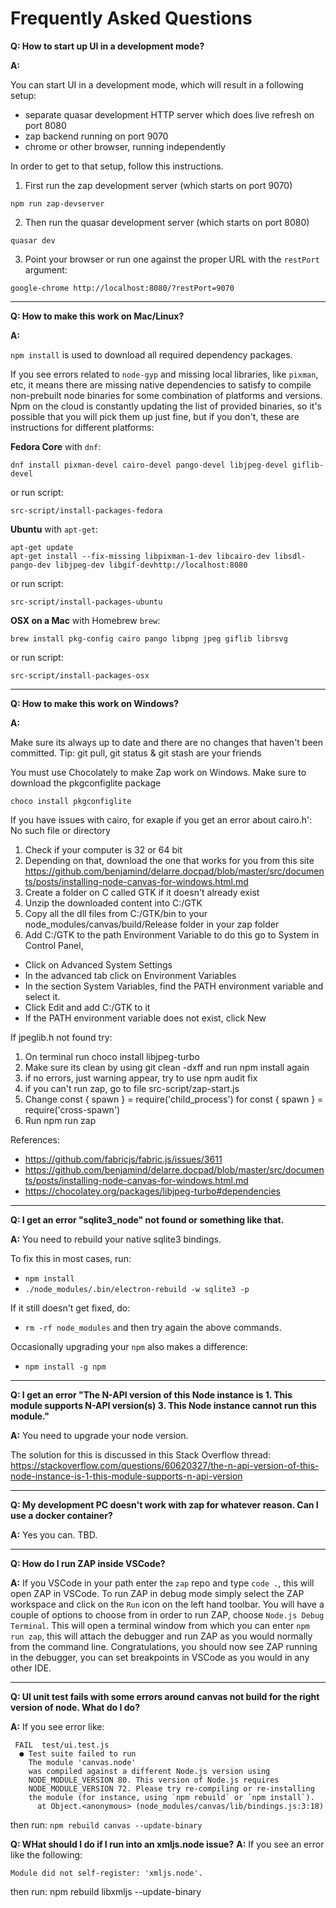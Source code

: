 # Frequently Asked Questions

**Q: How to start up UI in a development mode?**

**A:**

You can start UI in a development mode, which will result in a
following setup:

- separate quasar development HTTP server which does live refresh on port 8080
- zap backend running on port 9070
- chrome or other browser, running independently

In order to get to that setup, follow this instructions.

1. First run the zap development server (which starts on port 9070)

```
npm run zap-devserver
```

2. Then run the quasar development server (which starts on port 8080)

```
quasar dev
```

3. Point your browser or run one against the proper URL with the `restPort` argument:

```
google-chrome http://localhost:8080/?restPort=9070
```

---

**Q: How to make this work on Mac/Linux?**

**A:**

`npm install` is used to download all required dependency packages.

If you see errors related to `node-gyp` and missing local libraries, like `pixman`, etc, it means there are missing native dependencies to satisfy to compile non-prebuilt node binaries for some combination of platforms and versions. Npm on the cloud is constantly updating the list of provided binaries, so it's possible that you will pick them up just fine, but if you don't, these are instructions for different platforms:

**Fedora Core** with `dnf`:

```
dnf install pixman-devel cairo-devel pango-devel libjpeg-devel giflib-devel
```

or run script:

```
src-script/install-packages-fedora
```

**Ubuntu** with `apt-get`:

```
apt-get update
apt-get install --fix-missing libpixman-1-dev libcairo-dev libsdl-pango-dev libjpeg-dev libgif-devhttp://localhost:8080
```

or run script:

```
src-script/install-packages-ubuntu
```

**OSX on a Mac** with Homebrew `brew`:

```
brew install pkg-config cairo pango libpng jpeg giflib librsvg
```

or run script:

```
src-script/install-packages-osx
```

---

**Q: How to make this work on Windows?**

**A:**

Make sure its always up to date and there are no changes that haven't been committed. Tip: git pull, git status & git stash are your friends

You must use Chocolately to make Zap work on Windows. Make sure to download the pkgconfiglite package

```
choco install pkgconfiglite
```

If you have issues with cairo, for exaple if you get an error about cairo.h': No such file or directory

1. Check if your computer is 32 or 64 bit
2. Depending on that, download the one that works for you from this site https://github.com/benjamind/delarre.docpad/blob/master/src/documents/posts/installing-node-canvas-for-windows.html.md
3. Create a folder on C called GTK if it doesn't already exist
4. Unzip the downloaded content into C:/GTK
5. Copy all the dll files from C:/GTK/bin to your node_modules/canvas/build/Release folder in your zap folder
6. Add C:/GTK to the path Environment Variable
   to do this go to System in Control Panel,

- Click on Advanced System Settings
- In the advanced tab click on Environment Variables
- In the section System Variables, find the PATH environment variable and select it.
- Click Edit and add C:/GTK to it
- If the PATH environment variable does not exist, click New

If jpeglib.h not found try:

1. On terminal run
   choco install libjpeg-turbo
2. Make sure its clean by using
   git clean -dxff and run npm install again
3. if no errors, just warning appear, try to use
   npm audit fix
4. if you can't run zap, go to file src-script/zap-start.js
5. Change
   const { spawn } = require('child_process')
   for
   const { spawn } = require('cross-spawn')
6. Run npm run zap

References:

- https://github.com/fabricjs/fabric.js/issues/3611
- https://github.com/benjamind/delarre.docpad/blob/master/src/documents/posts/installing-node-canvas-for-windows.html.md
- https://chocolatey.org/packages/libjpeg-turbo#dependencies

---

**Q: I get an error "sqlite3_node" not found or something like that.**

**A:** You need to rebuild your native sqlite3 bindings.

To fix this in most cases, run:

- `npm install`
- `./node_modules/.bin/electron-rebuild -w sqlite3 -p`

If it still doesn't get fixed, do:

- `rm -rf node_modules`
  and then try again the above commands.

Occasionally upgrading your `npm` also makes a difference:

- `npm install -g npm`

---

**Q: I get an error "The N-API version of this Node instance is 1. This module supports N-API version(s) 3. This Node instance cannot run this module."**

**A:** You need to upgrade your node version.

The solution for this is discussed in this Stack Overflow thread: https://stackoverflow.com/questions/60620327/the-n-api-version-of-this-node-instance-is-1-this-module-supports-n-api-version

---

**Q: My development PC doesn't work with zap for whatever reason. Can I use a docker container?**

**A:** Yes you can. TBD.

---

**Q: How do I run ZAP inside VSCode?**

**A:** If you VSCode in your path enter the `zap` repo and type `code .`, this will open ZAP in VSCode. To run ZAP in debug mode simply select the ZAP workspace and click on the `Run` icon on the left hand toolbar. You will have a couple of options to choose from in order to run ZAP, choose `Node.js Debug Terminal`. This will open a terminal window from which you can enter `npm run zap`, this will attach the debugger and run ZAP as you would normally from the command line. Congratulations, you should now see ZAP running in the debugger, you can set breakpoints in VSCode as you would in any other IDE.

---

**Q: UI unit test fails with some errors around canvas not build for the right version of node. What do I do?**

**A:** If you see error like:

```
 FAIL  test/ui.test.js
  ● Test suite failed to run
    The module 'canvas.node'
    was compiled against a different Node.js version using
    NODE_MODULE_VERSION 80. This version of Node.js requires
    NODE_MODULE_VERSION 72. Please try re-compiling or re-installing
    the module (for instance, using `npm rebuild` or `npm install`).
      at Object.<anonymous> (node_modules/canvas/lib/bindings.js:3:18)
```

then run: `npm rebuild canvas --update-binary`

**Q: WHat should I do if I run into an xmljs.node issue?**
**A:** If you see an error like the following:

```
Module did not self-register: 'xmljs.node'.
```

then run: npm rebuild libxmljs --update-binary
